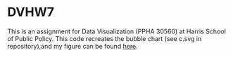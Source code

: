 # DVHW7

This is an assignment for Data Visualization (PPHA 30560) at Harris School of Public Policy. This code recreates the bubble chart (see c.svg in repository),and my figure can be found [here](https://ashutayal.github.io/DVHW7/).
